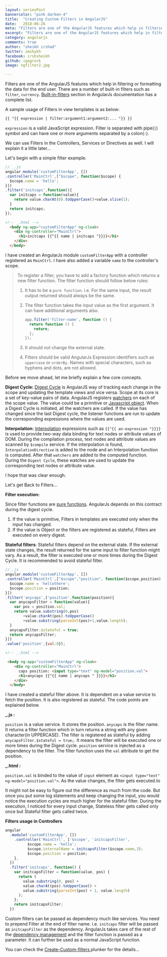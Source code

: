 ```yaml
---
layout: seriesPost
bannercolor: "pink darken-4"
title:  "Creating Custom Filters in AngularJS"
date:   2018-06-26
meta: "Filters are one of the AngularJS features which help in filtering or formatting the data for the end user"
excerpt: "Filters are one of the AngularJS features which help in filtering or formatting the data for the end user"
category: angularjs
comments: true
author: "sheikh irshad"
twitter: imshykh	
facebook: irshsheikh
github: igagrock
image: ngfilter2.jpg

---
```


Filters are one of the AngularJS features which help in filtering or formatting the data for the end user.
There are a number of built-in filters such as `filter`, `currency`. [Built-in-filters](https://docs.angularjs.org/api/ng/filter) section in AngularJs documentation has a complete list.

A sample usage of Filters in view templates is as below:   

```html
{{ "{{ expression | filter:argument1:argument2:... "}} }}
```

`expression` is a valid JavaScript expression. Filter is separated with  pipe(`|`) symbol and can have one or more arguments separated by a colon(`:`). 

We can use Filters in the Controllers, Services or Directives as well. I will explain it a little later...

Let's begin with a simple filter example.

```js
// _.js
angular.module('customFilterApp', [])
.controller('MainCtrl',["$scope", function($scope) {
  $scope.name = 'hello';
}])
.filter('initcaps',function(){
  var initcaps = function(value){
    return value.charAt(0).toUpperCase()+value.slice(1);
  }
  return initcaps;
});
```

```html
<!-- _.html -->
  <body ng-app="customFilterApp" ng-cloak>
    <div ng-controller="MainCtrl">
      <h1>initcaps {{"{{ name | initcaps "}}}}</h1>
    </div>
  </body>
```

I have created an AngularJs module `customFilterApp` with a controller registered as  `MainCtrl`. I have also added a variable `name` to the controller's scope. 

> To register a filter, you have to add a factory function which returns a new filter function. 
> The filter function should follow below rules:
> 1. It has to be a `pure function`. i.e. For the same input, the result output returned should always be the same.
>
> 2. The filter function takes the input value as the first argument. It can have additional arguments also.
>
>    ```js
>    app.filter('filter-name', function () {
>      return function () {
>        return;
>      };
>    });
>    ```
>
>    
>
> 3. It should not change the external state. 
>
> 4. Filters should be valid AngularJs Expression identifiers such as `uppercase` or `orderBy`. Names with special characters, such as hyphens and dots, are not allowed. 

Before we move ahead, let me briefly explain a few core concepts.

**Digest Cycle:**
[Digest Cycle](https://docs.angularjs.org/api/ng/type/$rootScope.Scope#$digest) is AngularJS way of tracking each change in the scope and updating the template views and vice versa. Scope at its core is a set of key-value pairs of data. AngularJS registers [watchers](https://docs.angularjs.org/api/ng/type/$rootScope.Scope#$watch) on each of the scope value. The value could be a primitive or [Javascript object](https://developer.mozilla.org/en-US/docs/Web/JavaScript/Guide/Working_with_Objects). When a Digest Cycle is initiated, all the watchers are called. If the value has changed since the last Digest cycle, the listener functions are run to update the corresponding expressions where the values are used. 

**Interpolation:**
[Interpolation](https://docs.angularjs.org/guide/interpolation) expressions such as `{{"{{ an-expression "}}}}` is used to provide two-way data binding for text nodes or attribute values of DOM. During the compilation process, text nodes and attribute values are scanned by `$compile`  service. If the interpolation is found, `InterpolationDirective` is added to the node and an Interpolation function is computed. After that `watchers`  are added to the computed function. During the `Digest Cycle`, these watches are used to update the corresponding text nodes or attribute value.

I hope that was clear enough.

Let's get Back to Filters...

**Filter execution:**

Since filter functions are [pure functions](https://en.wikipedia.org/wiki/Pure_function).  AngularJs depends on this contract during the digest cycle. 
1. If the value is primitive, Filters in templates are executed only when the input has changed.
2. If the value is Object or the filters are registered as stateful, Filters are executed on every digest.

**Stateful filters**:
Stateful filters depend on the external state. If the external state changes, the result returned for the same input to filter function might vary. As a result, the filter is executed one or more times during the Digest Cycle. It is recommended to avoid stateful filter. 

```js
//_.js
angular.module('customFilterApp', [])
.controller('MainCtrl',["$scope","position", function($scope,position) {
  $scope.name = 'hellothere';
  $scope.position = position;
}])
.filter('anycaps',['position',function(position){
  var anycapsFilter = function(value){
    var pos = position.val;
    return value.substring(0,pos)
        +value.charAt(pos).toUpperCase()
        +value.substring(parseInt(pos)+1,value.length);
  }
  anycapsFilter.$stateful = true;
  return anycapsFilter;
}])
.value('position',{val:0});
```
```html
<!-- _.html -->

 <body ng-app="customFilterApp" ng-cloak>
    <div ng-controller="MainCtrl">
      caps position: <input type="text" ng-model="position.val">
      <h1>anycaps {{"{{ name | anycaps " }}}}</h1>
    </div>
  </body>
```

I have created a stateful filter above. It is dependent on a value service to fetch the position. It is also registered as stateful. The code points are explained below.

**_.js :**

`position` is a value service. It stores the position. `anycaps` is the filter name. It returns a filter function which in turn returns a string with any given character(in UPPERCASE). The filter is registered as stateful by adding `anycapsFilter.$stateful = true;`.  It means the filter will be executed one or more times during the Digest cycle. `position` service is injected as a dependency to the filter. The filter function uses the `val` attribute to get the position.

**_.html :**

`position.val` is binded to the value of `input` element as `<input type="text" ng-model="position.val">`. As the value changes, the filter gets executed.to

It might not be easy to figure out the difference as much from the code. But once you put some log statements and keep changing the input, you would notice the execution cycles are much higher for the stateful filter. During the execution, I noticed for every input change, Stateless filter gets called only once but Stateful filter gets called twice.



**Filters usage in Controllers**

```js
angular
  .module('customFilterApp', [])
    .controller('MainCtrl', ['$scope', 'initcapsFilter',  				                 function($scope, initcapsFilter) {
          $scope.name = 'hello';
          $scope.internalName = initcapsFilter($scope.name,3);
          $scope.position = position;
    },
  ])
  .filter('initcaps', function() {
    var initcapsFilter = function(value, pos) {
      return (
        value.substring(0, pos) +
        value.charAt(pos).toUpperCase() +
        value.substring(parseInt(pos) + 1, value.length)
      );
    };
    return initcapsFilter;
  })
```

Custom filters can be passed as dependency much like services. You need to prepend Filter at the end of filter name. i.e. `initcaps` filter will be passed as `initcapsFilter` as the dependency.  AngularJs takes care of the rest of the [dependency management](https://docs.angularjs.org/guide/di) and the filter function is passed as a parameter. It can further be used as a normal JavaScript function.

You can check the [Create-Custom-filters ](https://next.plnkr.co/edit/rxGiA5vpJoB9YuTJ?preview) plunker for the details...










